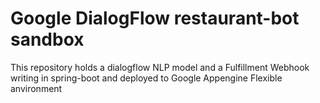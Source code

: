 # Google DialogFlow restaurant-bot sandbox

This repository holds a dialogflow NLP model and a Fulfillment Webhook writing in spring-boot and deployed to Google Appengine Flexible anvironment 
